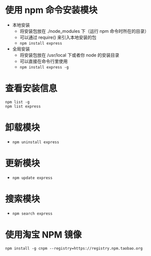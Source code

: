 # 使用 npm 命令安装模块
- 本地安装
    - 将安装包放在 ./node_modules 下（运行 npm 命令时所在的目录）
    - 可以通过 require() 来引入本地安装的包
    - `npm install express`
- 全局安装
    - 将安装包放在 /usr/local 下或者你 node 的安装目录
    - 可以直接在命令行里使用
    - `npm install express -g`    

# 查看安装信息
```
npm list -g
npm list express
```

# 卸载模块
- `npm uninstall express`

# 更新模块
- `npm update express`

# 搜索模块
- `npm search express`

# 使用淘宝 NPM 镜像
```
npm install -g cnpm --registry=https://registry.npm.taobao.org
```